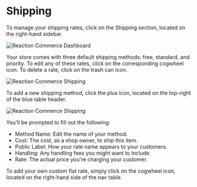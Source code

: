 # Shipping

To manage your shipping rates, click on the Shipping section, located on the right-hand sidebar.

![](/assets/admin-dashboard-panel.png "Reaction Commerce Dashboard")

Your store comes with three default shipping methods: free, standard, and priority. To edit any of these rates, click on the corresponding cogwheel icon. To delete a rate, click on the trash can icon.

![](/assets/admin-dashboard-shipping.png "Reaction Commerce Shipping")

To add a new shipping method, click the plus icon, located on the top-right of the blue table header.

![](/assets/admin-dashboard-shipping-2.png "Reaction Commerce Shipping")

You'll be prompted to fill out the following:

- Method Name: Edit the name of your method.
- Cost: The cost, as a shop owner, to ship this item.
- Public Label: How your rate name appears to your customers.
- Handling: Any handling fees you might want to include.
- Rate: The actual price you're charging your customer.

To add your own custom flat rate, simply click on the cogwheel icon, located on the right-hand side of the nav table.
